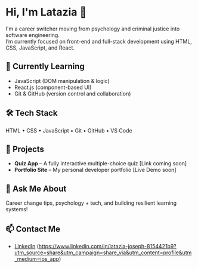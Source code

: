 # Hi, I'm Latazia 👋

I'm a career switcher moving from psychology and criminal justice into software engineering.  
I’m currently focused on front-end and full-stack development using HTML, CSS, JavaScript, and React.

## 🌱 Currently Learning
- JavaScript (DOM manipulation & logic)
- React.js (component-based UI)
- Git & GitHub (version control and collaboration)

## 🛠 Tech Stack
HTML • CSS • JavaScript • Git • GitHub • VS Code

## 🔭 Projects
- **Quiz App** – A fully interactive multiple-choice quiz [Link coming soon]
- **Portfolio Site** – My personal developer portfolio [Live Demo soon]

## 💬 Ask Me About
Career change tips, psychology + tech, and building resilient learning systems!

## 📫 Contact Me
- [LinkedIn](#) (https://www.linkedin.com/in/latazia-joseph-8154421b9?utm_source=share&utm_campaign=share_via&utm_content=profile&utm_medium=ios_app)
